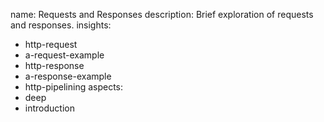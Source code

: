 name: Requests and Responses
description: Brief exploration of requests and responses.
insights:
  - http-request
  - a-request-example
  - http-response
  - a-response-example
  - http-pipelining
aspects:
  - deep
  - introduction
